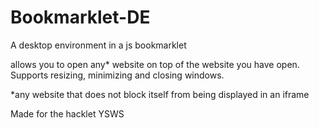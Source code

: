 # Bookmarklet-DE

A desktop environment in a js bookmarklet

allows you to open any* website on top of the website you have open. Supports resizing, minimizing and closing windows.

*any website that does not block itself from being displayed in an iframe

Made for the hacklet YSWS
